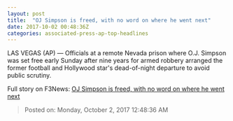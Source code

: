 ```yaml
---
layout: post
title:  "OJ Simpson is freed, with no word on where he went next"
date: 2017-10-02 00:48:36Z
categories: associated-press-ap-top-headlines
---
```


LAS VEGAS (AP) — Officials at a remote Nevada prison where O.J. Simpson was set free early Sunday after nine years for armed robbery arranged the former football and Hollywood star's dead-of-night departure to avoid public scrutiny.


Full story on F3News: [OJ Simpson is freed, with no word on where he went next](http://www.f3nws.com/n/2ajzrC)

> Posted on: Monday, October 2, 2017 12:48:36 AM
